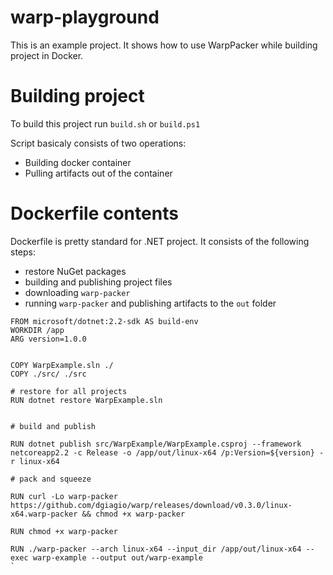 # warp-playground

This is an example project. It shows how to use WarpPacker while building project in Docker.

# Building project

To build this project run `build.sh` or `build.ps1`

Script basicaly consists of two operations:
* Building docker container
* Pulling artifacts out of the container

# Dockerfile contents

Dockerfile is pretty standard for .NET project. It consists of the following steps:
* restore NuGet packages
* building and publishing project files
* downloading `warp-packer`
* running `warp-packer` and publishing artifacts to the `out` folder

```
FROM microsoft/dotnet:2.2-sdk AS build-env
WORKDIR /app
ARG version=1.0.0
 

COPY WarpExample.sln ./
COPY ./src/ ./src
 
# restore for all projects
RUN dotnet restore WarpExample.sln
 

# build and publish

RUN dotnet publish src/WarpExample/WarpExample.csproj --framework netcoreapp2.2 -c Release -o /app/out/linux-x64 /p:Version=${version} -r linux-x64

# pack and squeeze

RUN curl -Lo warp-packer https://github.com/dgiagio/warp/releases/download/v0.3.0/linux-x64.warp-packer && chmod +x warp-packer

RUN chmod +x warp-packer

RUN ./warp-packer --arch linux-x64 --input_dir /app/out/linux-x64 --exec warp-example --output out/warp-example
`
